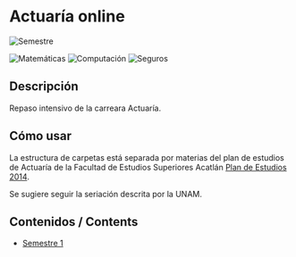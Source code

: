 # Actuaría online
![Semestre](https://img.shields.io/badge/Semestre-1-white)

![Matemáticas](https://img.shields.io/badge/Campo-Matemáticas-blue)
![Computación](https://img.shields.io/badge/Campo-Computación-yellow)
![Seguros](https://img.shields.io/badge/Campo-Seguros-red)

## Descripción
Repaso intensivo de la carreara Actuaría.

## Cómo usar
La estructura de carpetas está separada por materias del plan de estudios de Actuaría de la Facultad de Estudios Superiores Acatlán [Plan de Estudios 2014](https://www.acatlan.unam.mx/index.php?id=16).

Se sugiere seguir la seriación descrita por la UNAM.

## Contenidos / Contents
* [Semestre 1](curriculum/semestre_1/)
